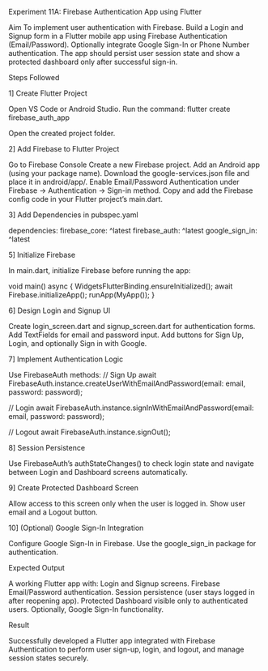 Experiment 11A: Firebase Authentication App using Flutter

Aim
To implement user authentication with Firebase.
Build a Login and Signup form in a Flutter mobile app using Firebase Authentication (Email/Password).
Optionally integrate Google Sign-In or Phone Number authentication.
The app should persist user session state and show a protected dashboard only after successful sign-in.

Steps Followed

1] Create Flutter Project

Open VS Code or Android Studio.
Run the command:
flutter create firebase_auth_app

Open the created project folder.

2] Add Firebase to Flutter Project

Go to Firebase Console
Create a new Firebase project.
Add an Android app (using your package name).
Download the google-services.json file and place it in android/app/.
Enable Email/Password Authentication under Firebase → Authentication → Sign-in method.
Copy and add the Firebase config code in your Flutter project’s main.dart.

3] Add Dependencies in pubspec.yaml

dependencies:
  firebase_core: ^latest
  firebase_auth: ^latest
  google_sign_in: ^latest

5] Initialize Firebase

In main.dart, initialize Firebase before running the app:

void main() async {
  WidgetsFlutterBinding.ensureInitialized();
  await Firebase.initializeApp();
  runApp(MyApp());
}

6] Design Login and Signup UI

Create login_screen.dart and signup_screen.dart for authentication forms.
Add TextFields for email and password input.
Add buttons for Sign Up, Login, and optionally Sign in with Google.

7] Implement Authentication Logic

Use FirebaseAuth methods:
// Sign Up
await FirebaseAuth.instance.createUserWithEmailAndPassword(email: email, password: password);

// Login
await FirebaseAuth.instance.signInWithEmailAndPassword(email: email, password: password);

// Logout
await FirebaseAuth.instance.signOut();

8] Session Persistence

Use FirebaseAuth’s authStateChanges() to check login state and navigate between Login and Dashboard screens automatically.

9] Create Protected Dashboard Screen

Allow access to this screen only when the user is logged in.
Show user email and a Logout button.

10] (Optional) Google Sign-In Integration

Configure Google Sign-In in Firebase.
Use the google_sign_in package for authentication.

Expected Output

A working Flutter app with:
Login and Signup screens.
Firebase Email/Password authentication.
Session persistence (user stays logged in after reopening app).
Protected Dashboard visible only to authenticated users.
Optionally, Google Sign-In functionality.

Result

Successfully developed a Flutter app integrated with Firebase Authentication to perform user sign-up, login, and logout, and manage session states securely.